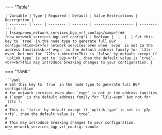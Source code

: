 <!--
  ~ Copyright (c) 2024 Arista Networks, Inc.
  ~ Use of this source code is governed by the Apache License 2.0
  ~ that can be found in the LICENSE file.
  -->
=== "Table"

    | Variable | Type | Required | Default | Value Restrictions | Description |
    | -------- | ---- | -------- | ------- | ------------------ | ----------- |
    | [<samp>new_network_services_bgp_vrf_config</samp>](## "new_network_services_bgp_vrf_config") | Boolean |  |  |  | Set this key to `true` in the node type to generate full BGP configuration<br>for network services even when `evpn` is not in the address families<br>(`evpn` is the default address family for `l3ls-evpn` but not for `l2ls`).<br><br>This is `false` by default except if `uplink_type` is set to `p2p-vrfs`, then the default value is `true`.<br><br>This may introduce breaking changes to your configuration. |

=== "YAML"

    ```yaml
    # Set this key to `true` in the node type to generate full BGP configuration
    # for network services even when `evpn` is not in the address families
    # (`evpn` is the default address family for `l3ls-evpn` but not for `l2ls`).
    #
    # This is `false` by default except if `uplink_type` is set to `p2p-vrfs`, then the default value is `true`.
    #
    # This may introduce breaking changes to your configuration.
    new_network_services_bgp_vrf_config: <bool>
    ```

